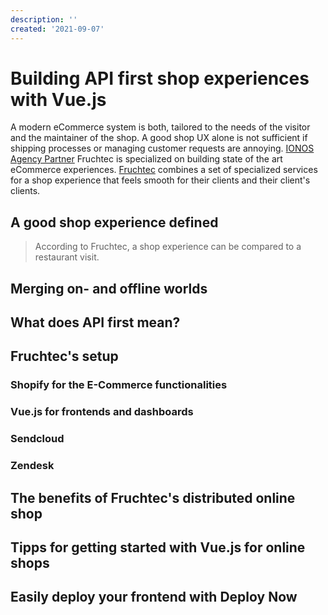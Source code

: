 ```yaml
---
description: ''
created: '2021-09-07'
---
```


# Building API first shop experiences with Vue.js 

A modern eCommerce system is both, tailored to the needs of the visitor and the maintainer of the shop. A good shop UX alone is not sufficient if shipping processes or managing customer requests are annoying. [IONOS Agency Partner](https://www.ionos.com/agency-partner) Fruchtec is specialized on building state of the art eCommerce experiences. [Fruchtec](https://www.fruchtec.de/) combines a set of specialized services for a shop experience that feels smooth for their clients and their client's clients. 

## A good shop experience defined
> According to Fruchtec, a shop experience can be compared to a restaurant visit.


## Merging on- and offline worlds

## What does API first mean?

## Fruchtec's setup
### Shopify for the E-Commerce functionalities 
### Vue.js for frontends and dashboards
### Sendcloud
### Zendesk

## The benefits of Fruchtec's distributed online shop

## Tipps for getting started with Vue.js for online shops 

## Easily deploy your frontend with Deploy Now




